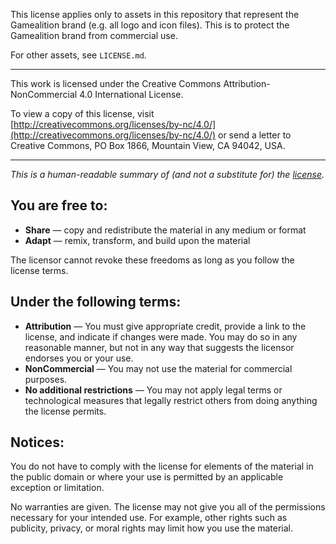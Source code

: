 This license applies only to assets in this repository that represent the Gamealition brand
(e.g. all logo and icon files). This is to protect the Gamealition brand from commercial use.

For other assets, see `LICENSE.md`.

----

This work is licensed under the Creative Commons Attribution-NonCommercial 4.0 International License.

To view a copy of this license, visit [http://creativecommons.org/licenses/by-nc/4.0/](http://creativecommons.org/licenses/by-nc/4.0/)
or send a letter to Creative Commons, PO Box 1866, Mountain View, CA 94042, USA.

----

*This is a human-readable summary of (and not a substitute for) the [license](http://creativecommons.org/licenses/by-nc/4.0/legalcode).*

## You are free to:

* **Share** — copy and redistribute the material in any medium or format
* **Adapt** — remix, transform, and build upon the material

The licensor cannot revoke these freedoms as long as you follow the license terms.

## Under the following terms:

* **Attribution** — You must give appropriate credit, provide a link to the license, and indicate
if changes were made. You may do so in any reasonable manner, but not in any way that suggests the
licensor endorses you or your use.
* **NonCommercial** — You may not use the material for commercial purposes.
* **No additional restrictions** — You may not apply legal terms or technological measures that
legally restrict others from doing anything the license permits.

## Notices:

You do not have to comply with the license for elements of the material in the public domain or
where your use is permitted by an applicable exception or limitation.

No warranties are given. The license may not give you all of the permissions necessary for your
intended use. For example, other rights such as publicity, privacy, or moral rights may limit how
you use the material.